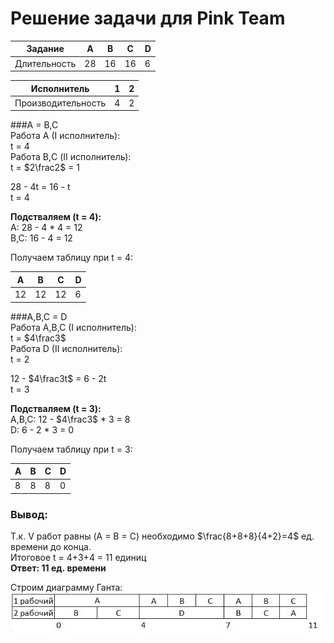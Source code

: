 # Решение задачи для Pink Team  
  
| Задание    | A  | B  | C  | D  |
|------------|----|----|----|----|
|Длительность| 28 | 16 | 16 | 6  |

| Исполнитель        | 1  | 2  |
|--------------------|----|----|
| Производительность | 4  | 2  |
  
###A = B,C   
Работа A (I исполнитель):  
t = 4  
Работа B,С (II исполнитель):  
t = $2\frac2$ = 1   

28 - 4t = 16 - t  
t = 4  

**Подстваляем (t = 4):**  
A: 28 - 4 * 4 = 12  
B,C: 16 - 4 = 12  

Получаем таблицу при t = 4:   

| A | B | C | D |  
|----|----|----|----|  
| 12 | 12 | 12 | 6 |  

###A,B,C = D  
Работа A,B,C (I исполнитель):  
t = $4\frac3$   
Работа D (II исполнитель):  
t = 2  

12 - $4\frac3t$ = 6 - 2t  
t = 3  

**Подстваляем (t = 3):**  
A,B,C: 12 - $4\frac3$ * 3 = 8  
D: 6 - 2 * 3 = 0  

Получаем таблицу при t = 3:

| A | B | C | D |
|----|----|----|----|
| 8 | 8 | 8 | 0 |

### Вывод:

Т.к. V работ равны (A = B = C) необходимо $\frac{8+8+8}{4+2}=4$ ед. времени до конца.        
Итоговое t = 4+3+4 = 11 единиц        
**Ответ: 11 ед. времени**       

Строим диаграмму Ганта:
![](images/pink_team.png)
